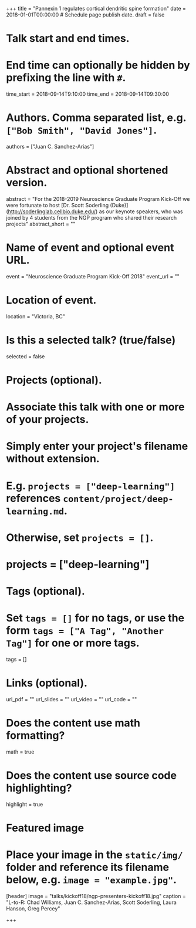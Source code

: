 +++
title = "Pannexin 1 regulates cortical dendritic spine formation"
date = 2018-01-01T00:00:00  # Schedule page publish date.
draft = false

# Talk start and end times.
#   End time can optionally be hidden by prefixing the line with `#`.
time_start = 2018-09-14T9:10:00
time_end = 2018-09-14T09:30:00

# Authors. Comma separated list, e.g. `["Bob Smith", "David Jones"]`.
authors = ["Juan C. Sanchez-Arias"]

# Abstract and optional shortened version.
abstract = "For the 2018-2019 Neuroscience Graduate Program Kick-Off we were fortunate to host [Dr. Scott Soderling (Duke)] (http://soderlinglab.cellbio.duke.edu/) as our keynote speakers, who was joined by 4 students from the NGP program who shared their research projects"
abstract_short = ""

# Name of event and optional event URL.
event = "Neuroscience Graduate Program Kick-Off 2018"
event_url = ""

# Location of event.
location = "Victoria, BC"

# Is this a selected talk? (true/false)
selected = false

# Projects (optional).
#   Associate this talk with one or more of your projects.
#   Simply enter your project's filename without extension.
#   E.g. `projects = ["deep-learning"]` references `content/project/deep-learning.md`.
#   Otherwise, set `projects = []`.
# projects = ["deep-learning"]

# Tags (optional).
#   Set `tags = []` for no tags, or use the form `tags = ["A Tag", "Another Tag"]` for one or more tags.
tags = []

# Links (optional).
url_pdf = ""
url_slides = ""
url_video = ""
url_code = ""

# Does the content use math formatting?
math = true

# Does the content use source code highlighting?
highlight = true

# Featured image
# Place your image in the `static/img/` folder and reference its filename below, e.g. `image = "example.jpg"`.
[header]
image = "talks/kickoff18/ngp-presenters-kickoff18.jpg" 
caption = "L-to-R: Chad Williams, Juan C. Sanchez-Arias, Scott Soderling, Laura Hanson, Greg Percey"

+++
